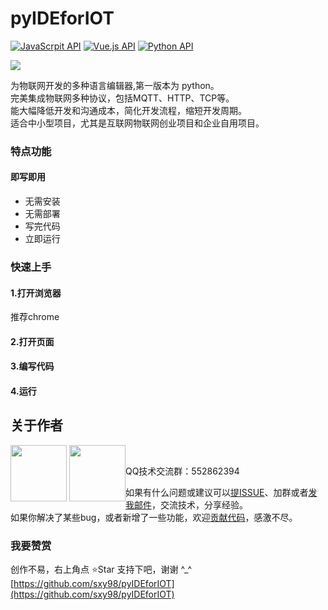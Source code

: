 # pyIDEforIOT 

[![JavaScrpit API](https://img.shields.io/badge/JavaScript-ES6%2B-brightgreen.svg?style=flat)](https://github.com/TommyLemon/APIJSON/tree/master/APIJSON-JavaScript) 
[![Vue.js API](https://img.shields.io/badge/Vue.js-2.0%2B-brightgreen.svg?style=flat)](https://github.com/TommyLemon/APIJSON/tree/master/APIJSON-JavaScript/APIJSON-JS-Vue)
[![Python API](https://img.shields.io/badge/Python-2.7%2B-brightgreen.svg?style=flat)](https://github.com/TommyLemon/APIJSON/tree/master/APIJSON-Python) <br />



![](https://user-1301443531.cos.ap-nanjing.myqcloud.com/iotfont/iot.png) 

为物联网开发的多种语言编辑器,第一版本为 python。<br />
完美集成物联网多种协议，包括MQTT、HTTP、TCP等。<br />
能大幅降低开发和沟通成本，简化开发流程，缩短开发周期。<br />
适合中小型项目，尤其是互联网物联网创业项目和企业自用项目。<br />


### 特点功能

#### 即写即用
* 无需安装
* 无需部署
* 写完代码
* 立即运行


### 快速上手

#### 1.打开浏览器
推荐chrome

#### 2.打开页面
#### 3.编写代码
#### 4.运行

## 关于作者
<div style="float:left">
  <a href="https://github.com/sxy98"><img src="https://user-1301443531.cos.ap-nanjing.myqcloud.com/iotfont/p2.png" height="90" width="90" ></a>
  <a href="https://github.com/liyue1997"><img src="https://user-1301443531.cos.ap-nanjing.myqcloud.com/iotfont/p1.png"  height="90" width="90" ></a>
</div>

<br />

QQ技术交流群：552862394

如果有什么问题或建议可以[提ISSUE](https://github.com/sxy98/pyIDEforIOT/issues)、加群或者[发我邮件](https://github.com/sxy98)，交流技术，分享经验。<br >
如果你解决了某些bug，或者新增了一些功能，欢迎[贡献代码](https://github.com/sxy98/pyIDEforIOT/pulls)，感激不尽。



### 我要赞赏
创作不易，右上角点 ⭐Star 支持下吧，谢谢 ^_^ <br />
[https://github.com/sxy98/pyIDEforIOT](https://github.com/sxy98/pyIDEforIOT)

 
